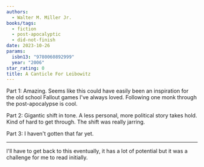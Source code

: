 ```yaml
---
authors:
  - Walter M. Miller Jr.
books/tags:
  - fiction
  - post-apocalyptic
  - did-not-finish
date: 2023-10-26
params:
  isbn13: "9780060892999"
  year: "2006"
star_rating: 0
title: A Canticle For Leibowitz
---
```


Part 1: Amazing. Seems like this could have easily been an inspiration for the old school Fallout games I've always loved. Following one monk through the post-apocalypse is cool.

Part 2: Gigantic shift in tone. A less personal, more political story takes hold. Kind of hard to get through. The shift was really jarring.

Part 3: I haven't gotten that far yet.

<!--more-->

---

I'll have to get back to this eventually, it has a lot of potential but it was a challenge for me to read initially.
